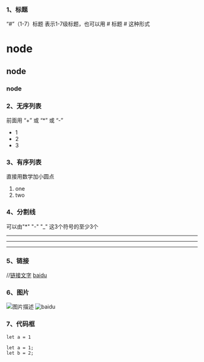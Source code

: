 
### 1、标题
“#”（1-7）标题 表示1-7级标题，也可以用 # 标题 # 这种形式
# node
## node
### node

### 2、无序列表
前面用 “+” 或 “*” 或 “-”
+ 1
+ 2
+ 3

### 3、有序列表
直接用数学加小圆点
1. one
2. two

### 4、分割线
可以由"*" "-" "_" 这3个符号的至少3个
***
---
___

### 5、链接
//[链接文字](链接地址)
[baidu](http://www.baidu.com)

### 6、图片
![图片描述](图片地址)
![baidu](https://www.baidu.com/img/bd_logo1.png)

### 7、代码框

`let a = 1`

```
let a = 1;
let b = 2;
```
